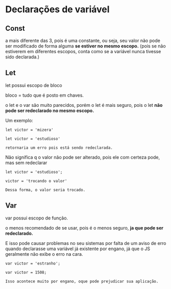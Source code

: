# Declarações de variável

## Const

a mais diferente das 3, pois é uma constante, ou seja, seu valor não pode ser modificado de forma alguma <strong>se estiver no mesmo escopo.</strong> (pois se não estiverem em diferentes escopos, conta como se a variável nunca tivesse sido declarada.)

## Let

let possui escopo de bloco

bloco = tudo que é posto em chaves.

o let e o var são muito parecidos, porém o let é mais seguro, pois o let <strong>não pode ser redeclarado no mesmo escopo.</strong>

Um exemplo:

    let victor = 'mizera'

    let victor = 'estudioso'

    retornaria um erro pois está sendo redeclarada.

Não significa q o valor não pode ser alterado, pois ele com certeza pode, mas sem redeclarar

    let victor = 'estudioso';

    victor = 'trocando o valor'

    Dessa forma, o valor seria trocado.

## Var

var possui escopo de função.

o menos recomendado de se usar, pois é o menos seguro, <strong>ja que pode ser redeclarado.</strong>

E isso pode causar problemas no seu sistemas por falta de um aviso de erro quando declarasse uma variável já existente por engano, já que o JS geralmente não exibe o erro na cara.

    var victor = 'estranho';

    var victor = 1508;

    Isso acontece muito por engano, oque pode prejudicar sua aplicação.
